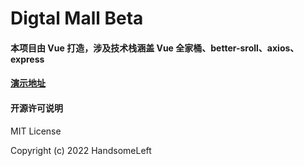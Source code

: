 # Digtal Mall Beta

#### 本项目由 Vue 打造，涉及技术栈涵盖 Vue 全家桶、better-sroll、axios、express

#### [演示地址](http://47.110.145.241:9000)

#### 开源许可说明

MIT License

Copyright (c) 2022 HandsomeLeft
